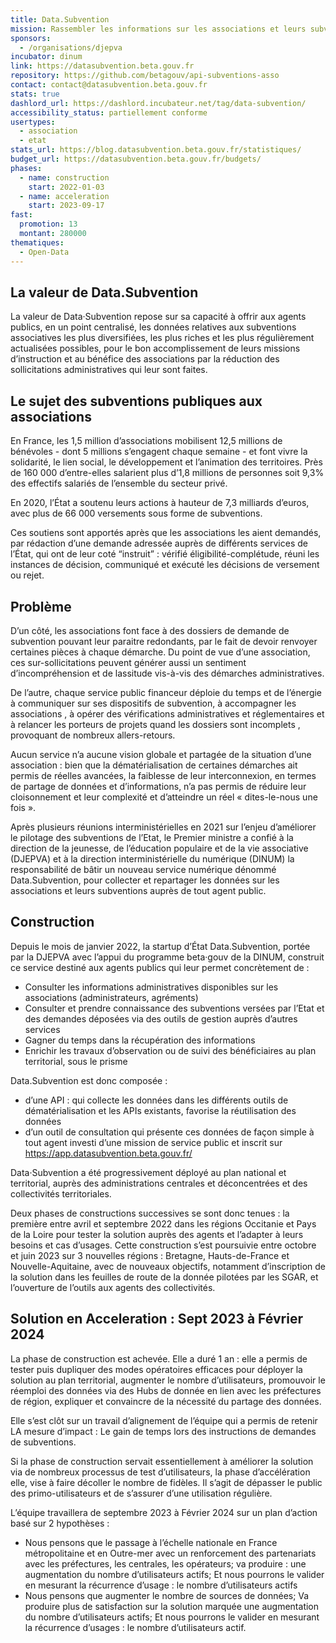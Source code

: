 ```yaml
---
title: Data.Subvention
mission: Rassembler les informations sur les associations et leurs subventions pour simplifier la vie des associations et des agents publics
sponsors:
  - /organisations/djepva
incubator: dinum
link: https://datasubvention.beta.gouv.fr
repository: https://github.com/betagouv/api-subventions-asso
contact: contact@datasubvention.beta.gouv.fr
stats: true
dashlord_url: https://dashlord.incubateur.net/tag/data-subvention/
accessibility_status: partiellement conforme
usertypes:
  - association
  - etat
stats_url: https://blog.datasubvention.beta.gouv.fr/statistiques/
budget_url: https://datasubvention.beta.gouv.fr/budgets/
phases:
  - name: construction
    start: 2022-01-03
  - name: acceleration
    start: 2023-09-17
fast:
  promotion: 13
  montant: 280000
thematiques:
  - Open-Data
---
```

## La valeur de Data.Subvention

La valeur de Data‧Subvention repose sur sa capacité à offrir aux agents publics, en un point centralisé, les données relatives aux subventions associatives les plus diversifiées, les plus riches et les plus régulièrement actualisées possibles, pour le bon accomplissement de leurs missions d’instruction et au bénéfice des associations par la réduction des sollicitations administratives qui leur sont faites.

## Le sujet des subventions publiques aux associations

En France, les 1,5 million d’associations mobilisent 12,5 millions de bénévoles - dont 5 millions s’engagent chaque semaine - et font vivre la solidarité, le lien social, le développement et l’animation des territoires. Près de 160 000 d’entre-elles salarient plus d’1,8 millions de personnes soit 9,3% des effectifs salariés de l’ensemble du secteur privé.

En 2020, l’État a soutenu leurs actions à hauteur de 7,3 milliards d’euros, avec plus de 66 000 versements sous forme de subventions.

Ces soutiens sont apportés après que les associations les aient demandés, par rédaction d’une demande adressée auprès de différents services de l’État, qui ont de leur coté “instruit” : vérifié éligibilité-complétude, réuni les instances de décision, communiqué et exécuté les décisions de versement ou rejet.

## Problème

D’un côté, les associations font face à des dossiers de demande de subvention pouvant leur paraitre redondants,  par le fait de devoir renvoyer certaines pièces à chaque démarche. Du point de vue d’une association, ces sur-sollicitations peuvent générer aussi un sentiment d’incompréhension et de lassitude vis-à-vis des démarches administratives.

De l’autre, chaque service public financeur déploie du temps et de l’énergie à communiquer sur ses dispositifs de subvention, à accompagner les associations , à opérer des vérifications administratives et réglementaires et à relancer les porteurs de projets quand les dossiers sont incomplets , provoquant de nombreux allers-retours.

Aucun service n’a aucune vision globale et partagée de la situation d’une association : bien que la dématérialisation de certaines démarches ait permis de réelles avancées, la faiblesse de leur interconnexion, en termes de partage de données et d’informations, n’a pas permis de réduire leur cloisonnement et leur complexité et d’atteindre un réel « dites-le-nous une fois ».

Après plusieurs réunions interministérielles en 2021 sur l’enjeu d’améliorer le pilotage des subventions de l’Etat, le Premier ministre a confié à la direction de la jeunesse, de l’éducation populaire et de la vie associative (DJEPVA) et à la direction interministérielle du numérique (DINUM) la responsabilité de bâtir un nouveau service numérique dénommé Data.Subvention, pour collecter et repartager les données sur les associations et leurs subventions auprès de tout agent public.

## Construction

Depuis le mois de janvier 2022, la startup d’État Data.Subvention, portée par la DJEPVA avec l’appui du programme beta‧gouv de la DINUM, construit ce service destiné aux agents publics qui leur permet concrètement de :

- Consulter les informations administratives disponibles sur les associations (administrateurs, agréments)
- Consulter et prendre connaissance des subventions versées par l’Etat  et des demandes déposées via des outils de gestion auprès d’autres services 
- Gagner du temps dans la récupération des informations
- Enrichir les travaux d’observation ou de suivi des bénéficiaires au plan territorial, sous le prisme

Data.Subvention est donc composée :

- d’une API : qui collecte les données dans les différents outils de dématérialisation et les APIs existants, favorise la réutilisation des données
- d’un outil de consultation qui présente ces données de façon simple à tout agent investi d’une mission de service public et inscrit sur https://app.datasubvention.beta.gouv.fr/

Data‧Subvention a été progressivement déployé au plan national et territorial, auprès des administrations centrales et déconcentrées et des collectivités territoriales.

Deux phases de constructions successives se sont donc tenues : la première entre avril et septembre 2022 dans les régions Occitanie et Pays de la Loire pour tester la solution auprès des agents et l’adapter à leurs besoins et cas d’usages. Cette construction s’est poursuivie entre octobre et juin 2023 sur 3 nouvelles régions : Bretagne, Hauts-de-France et Nouvelle-Aquitaine, avec de nouveaux objectifs, notamment d’inscription de la solution dans les feuilles de route de la donnée pilotées par les SGAR, et l’ouverture de l’outils aux agents des collectivités.

## Solution en Acceleration : Sept 2023 à Février 2024

La phase de construction est achevée. Elle a duré 1 an : elle a permis de tester puis dupliquer des modes opératoires efficaces pour déployer la solution au plan territorial, augmenter le nombre d’utilisateurs, promouvoir le réemploi des données via des Hubs de donnée en lien avec les préfectures de région, expliquer et convaincre de la nécessité du partage des données.

Elle s’est clôt sur un travail d’alignement de l’équipe qui a permis de retenir LA mesure d’impact : Le gain de temps lors des instructions de demandes de subventions.

Si la phase de construction servait essentiellement à améliorer la solution via de nombreux processus de test d’utilisateurs, la phase d’accélération elle, vise à faire décoller le nombre de fidèles. Il s’agit de dépasser le public des primo-utilisateurs et de s’assurer d’une utilisation régulière.

L’équipe travaillera de septembre 2023 à Février 2024 sur un plan d’action basé sur 2 hypothèses :

- Nous pensons que le passage à l’échelle nationale en France métropolitaine et en Outre-mer avec un renforcement des partenariats avec les préfectures, les centrales, les opérateurs; va produire : une augmentation du nombre d’utilisateurs actifs; Et nous pourrons le valider en mesurant la récurrence d’usage : le nombre d’utilisateurs actifs
- Nous pensons que augmenter le nombre de sources de données; Va produire plus de satisfaction sur la solution marquée une augmentation du nombre d’utilisateurs actifs; Et nous pourrons le valider en mesurant la récurrence d’usages : le nombre d’utilisateurs actif.